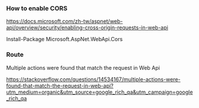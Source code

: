 ### How to enable CORS
https://docs.microsoft.com/zh-tw/aspnet/web-api/overview/security/enabling-cross-origin-requests-in-web-api

Install-Package Microsoft.AspNet.WebApi.Cors

### Route
Multiple actions were found that match the request in Web Api


https://stackoverflow.com/questions/14534167/multiple-actions-were-found-that-match-the-request-in-web-api?utm_medium=organic&utm_source=google_rich_qa&utm_campaign=google_rich_qa